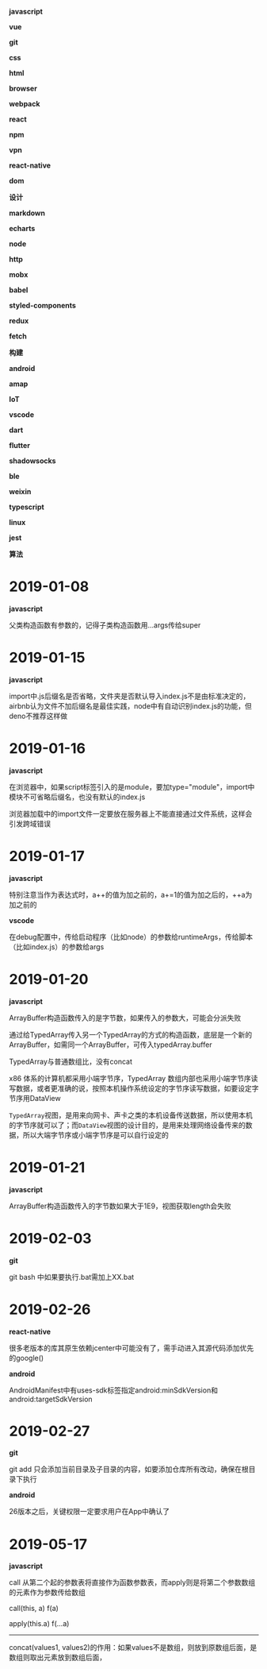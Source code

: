 **javascript**

**vue**

**git**

**css**

**html**

**browser**

**webpack**

**react**

**npm**

**vpn**

**react-native**

**dom**

**设计**

**markdown**

**echarts**

**node**

**http**

**mobx**

**babel**

**styled-components**

**redux**

**fetch**

**构建**

**android**

**amap**

**IoT**

**vscode**

**dart**

**flutter**

**shadowsocks**

**ble**

**weixin**

**typescript**

**linux**

**jest**

**算法**

# 2019-01-08

**javascript**

父类构造函数有参数的，记得子类构造函数用...args传给super

# 2019-01-15

**javascript**

import中.js后缀名是否省略，文件夹是否默认导入index.js不是由标准决定的，airbnb认为文件不加后缀名是最佳实践，node中有自动识别index.js的功能，但deno不推荐这样做

# 2019-01-16

**javascript**

在浏览器中，如果script标签引入的是module，要加type="module"，import中模块不可省略后缀名，也没有默认的index.js

浏览器加载中的import文件一定要放在服务器上不能直接通过文件系统，这样会引发跨域错误

# 2019-01-17

**javascript**

特别注意当作为表达式时，a++的值为加之前的，a+=1的值为加之后的，++a为加之前的

**vscode**

在debug配置中，传给启动程序（比如node）的参数给runtimeArgs，传给脚本（比如index.js）的参数给args

# 2019-01-20

**javascript**

ArrayBuffer构造函数传入的是字节数，如果传入的参数大，可能会分派失败

通过给TypedArray传入另一个TypedArray的方式的构造函数，底层是一个新的ArrayBuffer，如需同一个ArrayBuffer，可传入typedArray.buffer

TypedArray与普通数组比，没有concat

x86 体系的计算机都采用小端字节序，TypedArray 数组内部也采用小端字节序读写数据，或者更准确的说，按照本机操作系统设定的字节序读写数据，如要设定字节序用DataView

`TypedArray`视图，是用来向网卡、声卡之类的本机设备传送数据，所以使用本机的字节序就可以了；而`DataView`视图的设计目的，是用来处理网络设备传来的数据，所以大端字节序或小端字节序是可以自行设定的

# 2019-01-21

**javascript**

ArrayBuffer构造函数传入的字节数如果大于1E9，视图获取length会失败

# 2019-02-03

**git**

git bash 中如果要执行.bat需加上XX.bat

# 2019-02-26

**react-native**

很多老版本的库其原生依赖jcenter中可能没有了，需手动进入其源代码添加优先的google()

**android**

AndroidManifest中有uses-sdk标签指定android:minSdkVersion和android:targetSdkVersion

# 2019-02-27

**git**

git add 只会添加当前目录及子目录的内容，如要添加仓库所有改动，确保在根目录下执行

**android**

26版本之后，关键权限一定要求用户在App中确认了

# 2019-05-17

**javascript**

call 从第二个起的参数表将直接作为函数参数表，而apply则是将第二个参数数组的元素作为参数传给数组

call(this, a)    f(a)

apply(this.a)    f(...a)

---

concat(values1, values2)的作用：如果values不是数组，则放到原数组后面，是数组则取出元素放到数组后面，